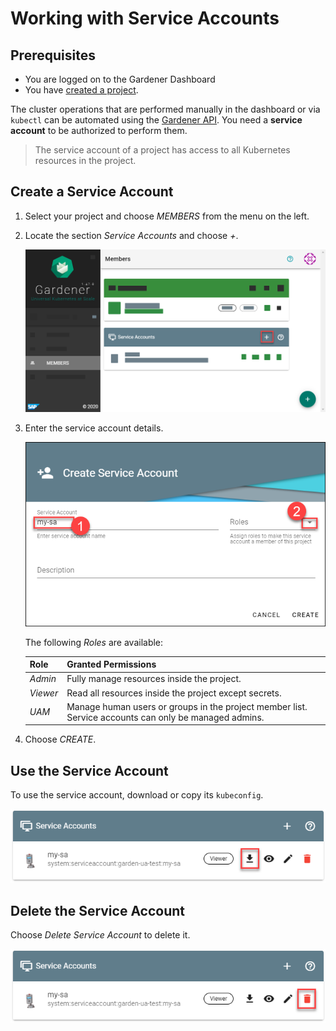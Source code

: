 # Working with Service Accounts

## Prerequisites

- You are logged on to the Gardener Dashboard
- You have [created a project](working-with-projects.md).

The cluster operations that are performed manually in the dashboard or via `kubectl` can be automated using the [Gardener API](https://gardener.cloud/api-reference/). You need a **service account** to be authorized to perform them.

> The service account of a project has access to all Kubernetes resources in the project.

## Create a Service Account

1. Select your project and choose *MEMBERS* from the menu on the left.
  
2. Locate the section *Service Accounts* and choose *+*.
   
   ![Add service account](images/Add-service-account.png)

3. Enter the service account details. 

   ![Enter service account details](images/Enter-service-account-details.png)

   The following *Roles* are available:

   | Role | Granted Permissions |
   |:---|:---|
   | *Admin* | Fully manage resources inside the project. |
   | *Viewer* | Read all resources inside the project except secrets. |
   | *UAM* | Manage human users or groups in the project member list. Service accounts can only be managed admins. |
   
4. Choose *CREATE*.


## Use the Service Account

To use the service account, download or copy its `kubeconfig`.

![Download service account kubeconfig](images/Download-service-account-kubeconfig.png)


## Delete the Service Account

Choose *Delete Service Account* to delete it.

![Delete service account](images/Delete-service-account.png)
